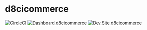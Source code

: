 # d8cicommerce

[![CircleCI](https://circleci.com/gh/Mizpah/d8cicommerce.svg?style=shield)](https://circleci.com/gh/Mizpah/d8cicommerce)
[![Dashboard d8cicommerce](https://img.shields.io/badge/dashboard-d8cicommerce-yellow.svg)](https://dashboard.pantheon.io/sites/27a42a2b-d6af-435e-ae5a-cfab2e0ed81b#dev/code)
[![Dev Site d8cicommerce](https://img.shields.io/badge/site-d8cicommerce-blue.svg)](http://dev-d8cicommerce.pantheonsite.io/)